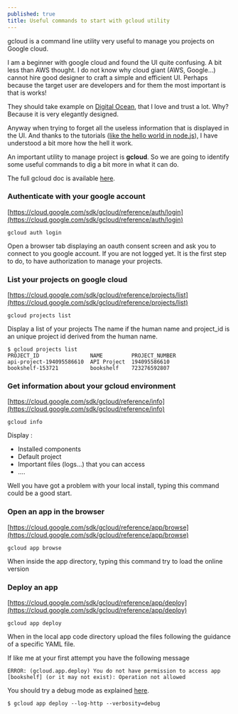 ```yaml
---
published: true
title: Useful commands to start with gcloud utility
---
```

gcloud is a command line utility very useful to manage you projects on Google cloud.

I am a beginner with google cloud and found the UI quite confusing. A bit less than AWS thought. I do not know why cloud giant (AWS, Google...) cannot hire good designer to craft a simple and efficient UI. Perhaps because the target user are developers and for them the most important is that is works! 

They should  take example on [Digital Ocean](digitalocean.com), that I love and trust a lot. Why? Because it is very elegantly designed.

Anyway when trying to forget all the useless information that is displayed in the UI. And thanks to the tutorials ([like the hello  world in node.js](https://cloud.google.com/nodejs/)), I have understood a bit more how the hell it work.

An important utility to manage project is **gcloud**. So we are going to identify some useful commands to dig a bit more in what it can do.

The full gcloud doc is available [here](https://cloud.google.com/sdk/gcloud).

### Authenticate with your google account

[https://cloud.google.com/sdk/gcloud/reference/auth/login](https://cloud.google.com/sdk/gcloud/reference/auth/login)    

`gcloud auth login`     

Open a browser tab displaying an oauth consent screen and  ask you to connect to you google account.
If you are  not logged yet. It is the first step to do, to have authorization to manage your projects.

### List your projects on google cloud    

[https://cloud.google.com/sdk/gcloud/reference/projects/list](https://cloud.google.com/sdk/gcloud/reference/projects/list)     

`gcloud projects list`    

Display a list of your projects
The name if the human name  and project_id is an unique project id derived from the human name.

```shell
$ gcloud projects list
PROJECT_ID                NAME         PROJECT_NUMBER
api-project-194095586610  API Project  194095586610
bookshelf-153721          bookshelf    723276592807
```

### Get information about your gcloud environment

[https://cloud.google.com/sdk/gcloud/reference/info](https://cloud.google.com/sdk/gcloud/reference/info)

`gcloud info`   

Display :

* Installed components
* Default project
* Important files (logs...) that you can access
* ....

Well you have got a problem with your local install, typing this command could be a good start.


### Open an app in the browser

[https://cloud.google.com/sdk/gcloud/reference/app/browse](https://cloud.google.com/sdk/gcloud/reference/app/browse)

`gcloud app browse`

When inside the app directory, typing this command try to load the online version

### Deploy an app

[https://cloud.google.com/sdk/gcloud/reference/app/deploy](https://cloud.google.com/sdk/gcloud/reference/app/deploy)

`gcloud app deploy`

When in the local app code directory upload the files following the guidance of a specific YAML file.

If like me at your first attempt you have the following message

`ERROR: (gcloud.app.deploy) You do not have permission to access app [bookshelf] (or it may not exist): Operation not allowed`

You should try a debug mode as explained [here](http://stackoverflow.com/questions/39594478/do-not-have-permission-to-access-app-while-deploying-google-service-account).

`$ gcloud app deploy --log-http --verbosity=debug`
